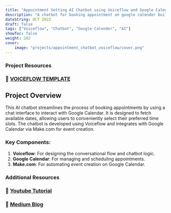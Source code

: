 ```yaml
---
title: "Appointment Setting AI Chatbot using Voiceflow and Google Calendar."
description: "A chatbot for booking appointment on google calender build with the help of Voiceflow"
dateString: OCT 2023
draft: false
tags: ["Voiceflow", "Chatbot", "Google Calender", "AI"]
showToc: false
weight: 102
cover:
    image: "projects/appointment_chatbot_voiceflow/cover.png"
--- 
```

### Project Resources

### 🔗 <a href="https://drive.google.com/drive/folders/1tyU6pciZMRtc1A1lIcru63srQG30BNVT?usp=sharing" target="_blank">VOICEFLOW TEMPLATE</a>

## Project Overview

This AI chatbot streamlines the process of booking appointments by using a chat interface to interact with Google Calendar. It is designed to fetch available dates, allowing users to conveniently select their preferred time slots. The chatbot is developed using Voiceflow and integrates with Google Calendar via Make.com for event creation.

### Key Components:

1. **Voiceflow**: For designing the conversational flow and chatbot logic.
2. **Google Calendar**: For managing and scheduling appointments.
3. **Make.com**: For automating event creation on Google Calendar.

### Additional Resources

### 🔗 <a href="https://www.youtube.com/watch?v=NRRAIm0A7TU" target="_blank">Youtube Tutorial</a>
### 🔗 <a href="https://medium.com/@haseebakhlaq2000/appointment-setting-ai-chatbot-using-voiceflow-and-google-calendar-0e8f5cf9805f" target="_blank">Medium Blog</a>
